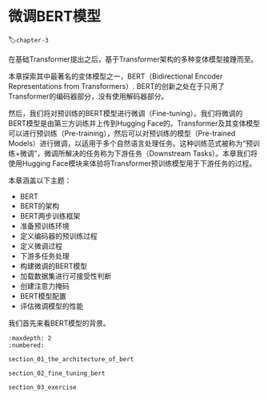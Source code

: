 # 微调BERT模型
:label:`chapter-3`

在基础Transformer提出之后，基于Transformer架构的多种变体模型接踵而至。

本章探索其中最著名的变体模型之一，BERT（Bidirectional Encoder Representations from Transformers）. BERT的创新之处在于只用了Transformer的编码器部分，没有使用解码器部分。

然后，我们将对预训练的BERT模型进行微调（Fine-tuning）。我们将微调的BERT模型是由第三方训练并上传到Hugging Face的。Transformer及其变体模型可以进行预训练（Pre-training），然后可以对预训练的模型（Pre-trained Models）进行微调，以适用于多个自然语言处理任务。这种训练范式被称为“预训练+微调”，微调所解决的任务称为下游任务（Downstream Tasks）。本章我们将使用Hugging Face模块来体验将Transformer预训练模型用于下游任务的过程。

本章涵盖以下主题：

- BERT
- BERT的架构
- BERT两步训练框架
- 准备预训练环境
- 定义编码器的预训练过程
- 定义微调过程
- 下游多任务处理
- 构建微调的BERT模型
- 加载数据集进行可接受性判断
- 创建注意力掩码
- BERT模型配置
- 评估微调模型的性能

我们首先来看BERT模型的背景。

```toc
:maxdepth: 2
:numbered:

section_01_the_architecture_of_bert

section_02_fine_tuning_bert

section_03_exercise
```
